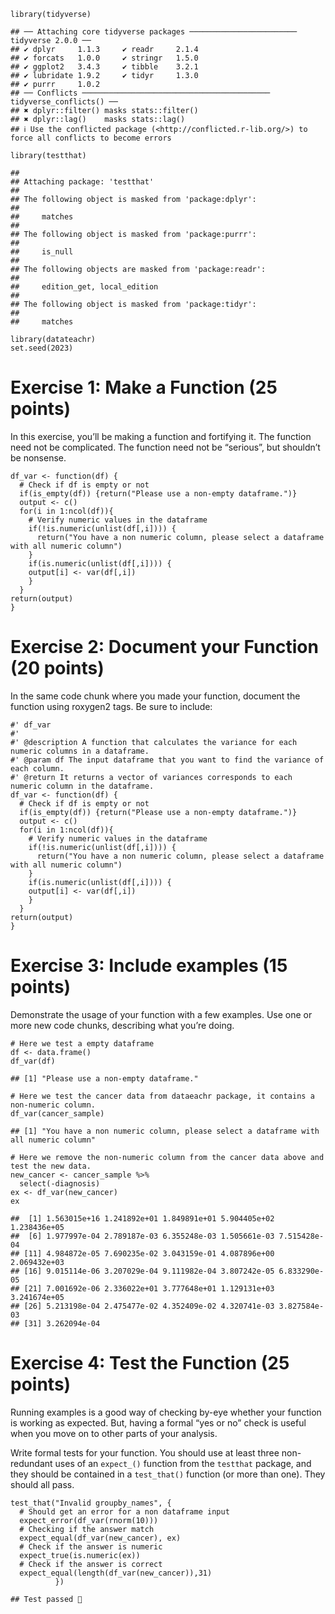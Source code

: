     library(tidyverse)

    ## ── Attaching core tidyverse packages ──────────────────────── tidyverse 2.0.0 ──
    ## ✔ dplyr     1.1.3     ✔ readr     2.1.4
    ## ✔ forcats   1.0.0     ✔ stringr   1.5.0
    ## ✔ ggplot2   3.4.3     ✔ tibble    3.2.1
    ## ✔ lubridate 1.9.2     ✔ tidyr     1.3.0
    ## ✔ purrr     1.0.2     
    ## ── Conflicts ────────────────────────────────────────── tidyverse_conflicts() ──
    ## ✖ dplyr::filter() masks stats::filter()
    ## ✖ dplyr::lag()    masks stats::lag()
    ## ℹ Use the conflicted package (<http://conflicted.r-lib.org/>) to force all conflicts to become errors

    library(testthat)

    ## 
    ## Attaching package: 'testthat'
    ## 
    ## The following object is masked from 'package:dplyr':
    ## 
    ##     matches
    ## 
    ## The following object is masked from 'package:purrr':
    ## 
    ##     is_null
    ## 
    ## The following objects are masked from 'package:readr':
    ## 
    ##     edition_get, local_edition
    ## 
    ## The following object is masked from 'package:tidyr':
    ## 
    ##     matches

    library(datateachr)
    set.seed(2023)

# Exercise 1: Make a Function (25 points)

In this exercise, you’ll be making a function and fortifying it. The
function need not be complicated. The function need not be “serious”,
but shouldn’t be nonsense.

    df_var <- function(df) {
      # Check if df is empty or not
      if(is_empty(df)) {return("Please use a non-empty dataframe.")}
      output <- c()
      for(i in 1:ncol(df)){
        # Verify numeric values in the dataframe 
        if(!is.numeric(unlist(df[,i]))) {
          return("You have a non numeric column, please select a dataframe with all numeric column")
        }
        if(is.numeric(unlist(df[,i]))) {
        output[i] <- var(df[,i])
        }
      }
    return(output)
    }

# Exercise 2: Document your Function (20 points)

In the same code chunk where you made your function, document the
function using roxygen2 tags. Be sure to include:

    #' df_var
    #'
    #' @description A function that calculates the variance for each numeric columns in a dataframe. 
    #' @param df The input dataframe that you want to find the variance of each column. 
    #' @return It returns a vector of variances corresponds to each numeric column in the dataframe. 
    df_var <- function(df) {
      # Check if df is empty or not
      if(is_empty(df)) {return("Please use a non-empty dataframe.")}
      output <- c()
      for(i in 1:ncol(df)){
        # Verify numeric values in the dataframe 
        if(!is.numeric(unlist(df[,i]))) {
          return("You have a non numeric column, please select a dataframe with all numeric column")
        }
        if(is.numeric(unlist(df[,i]))) {
        output[i] <- var(df[,i])
        }
      }
    return(output)
    }

# Exercise 3: Include examples (15 points)

Demonstrate the usage of your function with a few examples. Use one or
more new code chunks, describing what you’re doing.

    # Here we test a empty dataframe
    df <- data.frame()
    df_var(df)

    ## [1] "Please use a non-empty dataframe."

    # Here we test the cancer data from dataeachr package, it contains a non-numeric column.
    df_var(cancer_sample)

    ## [1] "You have a non numeric column, please select a dataframe with all numeric column"

    # Here we remove the non-numeric column from the cancer data above and test the new data.
    new_cancer <- cancer_sample %>%
      select(-diagnosis)
    ex <- df_var(new_cancer)
    ex

    ##  [1] 1.563015e+16 1.241892e+01 1.849891e+01 5.904405e+02 1.238436e+05
    ##  [6] 1.977997e-04 2.789187e-03 6.355248e-03 1.505661e-03 7.515428e-04
    ## [11] 4.984872e-05 7.690235e-02 3.043159e-01 4.087896e+00 2.069432e+03
    ## [16] 9.015114e-06 3.207029e-04 9.111982e-04 3.807242e-05 6.833290e-05
    ## [21] 7.001692e-06 2.336022e+01 3.777648e+01 1.129131e+03 3.241674e+05
    ## [26] 5.213198e-04 2.475477e-02 4.352409e-02 4.320741e-03 3.827584e-03
    ## [31] 3.262094e-04

# Exercise 4: Test the Function (25 points)

Running examples is a good way of checking by-eye whether your function
is working as expected. But, having a formal “yes or no” check is useful
when you move on to other parts of your analysis.

Write formal tests for your function. You should use at least three
non-redundant uses of an `expect_()` function from the `testthat`
package, and they should be contained in a `test_that()` function (or
more than one). They should all pass.

    test_that("Invalid groupby_names", {
      # Should get an error for a non dataframe input
      expect_error(df_var(rnorm(10)))
      # Checking if the answer match
      expect_equal(df_var(new_cancer), ex)
      # Check if the answer is numeric
      expect_true(is.numeric(ex))
      # Check if the answer is correct
      expect_equal(length(df_var(new_cancer)),31)
              })

    ## Test passed 🎊
